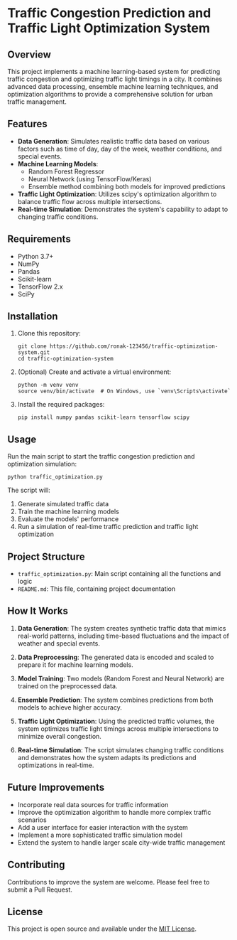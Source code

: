 # Traffic Congestion Prediction and Traffic Light Optimization System

## Overview

This project implements a machine learning-based system for predicting traffic congestion and optimizing traffic light timings in a city. It combines advanced data processing, ensemble machine learning techniques, and optimization algorithms to provide a comprehensive solution for urban traffic management.

## Features

- **Data Generation**: Simulates realistic traffic data based on various factors such as time of day, day of the week, weather conditions, and special events.
- **Machine Learning Models**: 
  - Random Forest Regressor
  - Neural Network (using TensorFlow/Keras)
  - Ensemble method combining both models for improved predictions
- **Traffic Light Optimization**: Utilizes scipy's optimization algorithm to balance traffic flow across multiple intersections.
- **Real-time Simulation**: Demonstrates the system's capability to adapt to changing traffic conditions.

## Requirements

- Python 3.7+
- NumPy
- Pandas
- Scikit-learn
- TensorFlow 2.x
- SciPy

## Installation

1. Clone this repository:
   ```
   git clone https://github.com/ronak-123456/traffic-optimization-system.git
   cd traffic-optimization-system
   ```

2. (Optional) Create and activate a virtual environment:
   ```
   python -m venv venv
   source venv/bin/activate  # On Windows, use `venv\Scripts\activate`
   ```

3. Install the required packages:
   ```
   pip install numpy pandas scikit-learn tensorflow scipy
   ```

## Usage

Run the main script to start the traffic congestion prediction and optimization simulation:

```
python traffic_optimization.py
```

The script will:
1. Generate simulated traffic data
2. Train the machine learning models
3. Evaluate the models' performance
4. Run a simulation of real-time traffic prediction and traffic light optimization

## Project Structure

- `traffic_optimization.py`: Main script containing all the functions and logic
- `README.md`: This file, containing project documentation

## How It Works

1. **Data Generation**: The system creates synthetic traffic data that mimics real-world patterns, including time-based fluctuations and the impact of weather and special events.

2. **Data Preprocessing**: The generated data is encoded and scaled to prepare it for machine learning models.

3. **Model Training**: Two models (Random Forest and Neural Network) are trained on the preprocessed data.

4. **Ensemble Prediction**: The system combines predictions from both models to achieve higher accuracy.

5. **Traffic Light Optimization**: Using the predicted traffic volumes, the system optimizes traffic light timings across multiple intersections to minimize overall congestion.

6. **Real-time Simulation**: The script simulates changing traffic conditions and demonstrates how the system adapts its predictions and optimizations in real-time.

## Future Improvements

- Incorporate real data sources for traffic information
- Improve the optimization algorithm to handle more complex traffic scenarios
- Add a user interface for easier interaction with the system
- Implement a more sophisticated traffic simulation model
- Extend the system to handle larger scale city-wide traffic management

## Contributing

Contributions to improve the system are welcome. Please feel free to submit a Pull Request.

## License

This project is open source and available under the [MIT License](LICENSE).
